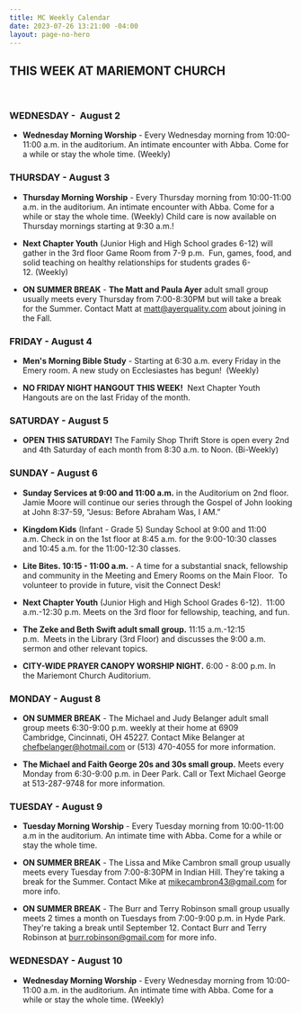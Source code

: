 ```yaml
---
title: MC Weekly Calendar
date: 2023-07-26 13:21:00 -04:00
layout: page-no-hero
---
```


## THIS WEEK AT MARIEMONT CHURCH
  
### WEDNESDAY -  August 2
* **Wednesday Morning Worship** - Every Wednesday morning from 10:00-11:00 a.m. in the auditorium. An intimate encounter with Abba. Come for a while or stay the whole time. (Weekly)


### THURSDAY - August 3
* **Thursday Morning Worship** - Every Thursday morning from 10:00-11:00 a.m. in the auditorium. An intimate encounter with Abba. Come for a while or stay the whole time. (Weekly) Child care is now available on Thursday mornings starting at 9:30 a.m.!


* **Next Chapter Youth** (Junior High and High School grades 6-12) will gather in the 3rd floor Game Room from 7-9 p.m.  Fun, games, food, and solid teaching on healthy relationships for students grades 6-12. (Weekly)

* **ON SUMMER BREAK** - **The Matt and Paula Ayer** adult small group usually meets every Thursday from 7:00-8:30PM but will take a break for the Summer. Contact Matt at matt@ayerquality.com about joining in the Fall.

### FRIDAY - August 4
* **Men's Morning Bible Study** - Starting at 6:30 a.m. every Friday in the Emery room. A new study on Ecclesiastes has begun!  (Weekly)

* **NO FRIDAY NIGHT HANGOUT THIS WEEK!**  Next Chapter Youth Hangouts are on the last Friday of the month.  

### SATURDAY - August 5
* **OPEN THIS SATURDAY!** The Family Shop Thrift Store is open every 2nd and 4th Saturday of each month from 8:30 a.m. to Noon. (Bi-Weekly)

### SUNDAY - August 6
* **Sunday Services at 9:00 and 11:00 a.m.** in the Auditorium on 2nd floor. Jamie Moore will continue our series through the Gospel of John looking at John 8:37-59, “Jesus: Before Abraham Was, I AM.”

* **Kingdom Kids** (Infant - Grade 5) Sunday School at 9:00 and 11:00 a.m. Check in on the 1st floor at 8:45 a.m. for the 9:00-10:30 classes and 10:45 a.m. for the 11:00-12:30 classes.

* **Lite Bites. 10:15 - 11:00 a.m.** - A time for a substantial snack, fellowship and community in the Meeting and Emery Rooms on the Main Floor.  To volunteer to provide in future, visit the Connect Desk!

* **Next Chapter Youth** (Junior High and High School Grades 6-12).  11:00 a.m.-12:30 p.m. Meets on the 3rd floor for fellowship, teaching, and fun.

* **The Zeke and Beth Swift adult small group.** 11:15 a.m.-12:15 p.m.  Meets in the Library (3rd Floor) and discusses the 9:00 a.m. sermon and other relevant topics.

* **CITY-WIDE PRAYER CANOPY WORSHIP NIGHT.** 6:00 - 8:00 p.m. In the Mariemont Church Auditorium.

### MONDAY - August 8
* **ON SUMMER BREAK** - The Michael and Judy Belanger adult small group meets 6:30-9:00 p.m. weekly at their home at 6909 Cambridge, Cincinnati, OH 45227. Contact Mike Belanger at chefbelanger@hotmail.com or (513) 470-4055 for more information.

* **The Michael and Faith George 20s and 30s small group.** Meets every Monday from 6:30-9:00 p.m. in Deer Park. Call or Text Michael George at 513-287-9748 for more information.

### TUESDAY - August 9
* **Tuesday Morning Worship** - Every Tuesday morning from 10:00-11:00 a.m in the auditorium. An intimate time with Abba. Come for a while or stay the whole time. 

* **ON SUMMER BREAK** - The Lissa and Mike Cambron small group usually meets every Tuesday from 7:00-8:30PM in Indian Hill. They're taking a break for the Summer. Contact Mike at mikecambron43@gmail.com for more info.

* **ON SUMMER BREAK** - The Burr and Terry Robinson small group usually meets 2 times a month on Tuesdays from 7:00-9:00 p.m. in Hyde Park. They're taking a break until September 12. Contact Burr and Terry Robinson at burr.robinson@gmail.com for more info.

### WEDNESDAY - August 10
* **Wednesday Morning Worship** - Every Wednesday morning from 10:00-11:00 a.m. in the auditorium. An intimate time with Abba. Come for a while or stay the whole time. (Weekly)
